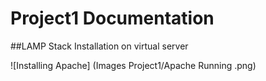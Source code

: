 # Project1 Documentation 
##LAMP Stack Installation on virtual server 

![Installing Apache]
(Images Project1/Apache Running .png)
